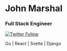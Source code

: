 <h1>John Marshal</h1>
<h3>Full Stack Engineer</h3>


<a href="https://twitter.com/johninvirtual" target="_blank"><img alt="Twitter Follow" src="https://img.shields.io/twitter/follow/johninvirtual?label=Follow%20me&style=social"></a>

Go | React | Svelte | Django
